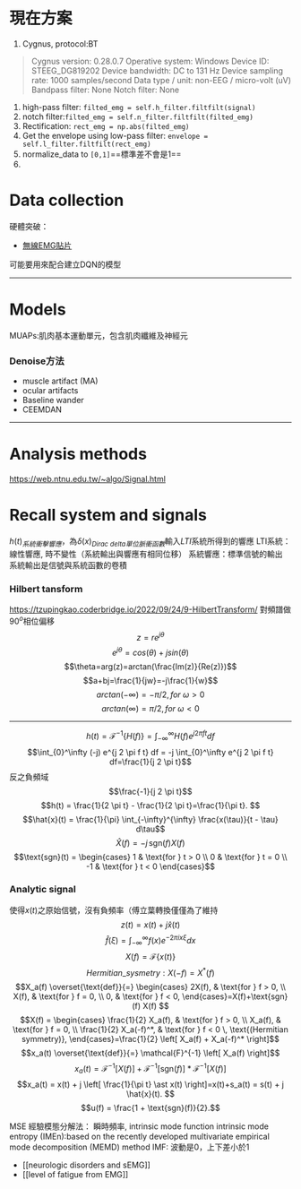 # 現在方案
1. Cygnus, protocol:BT 
>Cygnus version: 0.28.0.7
>Operative system: Windows
>Device ID: STEEG_DG819202
>Device bandwidth: DC to 131 Hz
>Device sampling rate: 1000 samples/second
>Data type / unit: non-EEG / micro-volt (uV)
>Bandpass filter: None
>Notch filter: None

1. high-pass filter: `filted_emg = self.h_filter.filtfilt(signal)`
2. notch filter:`filted_emg = self.n_filter.filtfilt(filted_emg)`
3. Rectification: `rect_emg = np.abs(filted_emg)`
4. Get the envelope using low-pass filter: `envelope = self.l_filter.filtfilt(rect_emg)`
5. normalize_data to `[0,1]`==標準差不會是1==
6. 
# Data collection
硬體突破：
- [無線EMG貼片](https://www.bio-translational-exoskeleton.com/)

可能要用來配合建立DQN的模型

---
# Models
MUAPs:肌肉基本運動單元，包含肌肉纖維及神經元
### Denoise方法
- muscle artifact (MA)
- ocular artifacts
- Baseline wander
- CEEMDAN

---
# Analysis methods
https://web.ntnu.edu.tw/~algo/Signal.html
# Recall system and signals
$h(t)_{系統衝擊響應}$，為$\delta(x)_{Dirac\ delta單位脈衝函數}$輸入$LTI$系統所得到的響應
LTI系統：線性響應, 時不變性（系統輸出與響應有相同位移）
系統響應：標準信號的輸出
系統輸出是信號與系統函數的卷積

### Hilbert tansform
https://tzupingkao.coderbridge.io/2022/09/24/9-HilbertTransform/
對頻譜做$90^o$相位偏移
$$z=re^{j\theta}$$
$$e^{j\theta}=cos(\theta)+jsin(\theta)$$
$$\theta=arg(z)=arctan(\frac{Im(z)}{Re(z)})$$
$$a+bj=\frac{1}{jw}=-j\frac{1}{w}$$
$$arctan(-\infty)=-\pi/2, for\ \omega>0$$
$$arctan(\infty)=\pi/2, for\ \omega<0$$

---
$$h(t) = \mathcal{F}^{-1}\{H(f)\} = \int_{-\infty}^\infty H(f) e^{j 2 \pi f t} df$$
$$\int_{0}^\infty (-j) e^{j 2 \pi f t} df = -j \int_{0}^\infty e^{j 2 \pi f t} df=\frac{1}{j 2 \pi t}$$
反之負頻域
$$\frac{-1}{j 2 \pi t}$$
$$h(t) = \frac{1}{2 \pi t} - \frac{1}{2 \pi t}=\frac{1}{\pi t}.
$$
$$\hat{x}(t) = \frac{1}{\pi} \int_{-\infty}^{\infty} \frac{x(\tau)}{t - \tau} d\tau$$
$$\hat{X}(f) = -j \, \text{sgn}(f) X(f)$$
$$\text{sgn}(t) = 
\begin{cases} 
1 & \text{for } t > 0 \\
0 & \text{for } t = 0 \\
-1 & \text{for } t < 0
\end{cases}$$

### Analytic signal
使得$x(t)$之原始信號，沒有負頻率（傅立葉轉換僅僅為了維持
$$z(t) = x(t) + j \hat{x}(t)$$
$$\hat{f} (\xi)=\int_{-\infty}^{\infty}f(x)e^{-2\pi ix\xi}dx$$
$$X(f) = \mathscr{F}\{x(t)\}$$
$$Hermitian\_sysmetry:X(-f) = X^*(f)$$
$$X_a(f) \overset{\text{def}}{=} 
\begin{cases} 
2X(f), & \text{for } f > 0, \\
X(f), & \text{for } f = 0, \\
0, & \text{for } f < 0,
\end{cases}=X(f)+\text{sgn}(f) X(f)
$$
$$X(f) = 
\begin{cases}
\frac{1}{2} X_a(f), & \text{for } f > 0, \\
X_a(f), & \text{for } f = 0, \\
\frac{1}{2} X_a(-f)^*, & \text{for } f < 0 \, \text{(Hermitian symmetry)},
\end{cases}=\frac{1}{2} \left[ X_a(f) + X_a(-f)^* \right]$$
$$x_a(t) \overset{\text{def}}{=} \mathcal{F}^{-1} \left[ X_a(f) \right]$$
$$x_a(t) = \mathcal{F}^{-1} \left[ X(f) \right] + \mathcal{F}^{-1} \left[ \text{sgn}(f) \right] \ast \mathcal{F}^{-1} \left[ X(f) \right]$$
$$x_a(t) = x(t) + j \left[ \frac{1}{\pi t} \ast x(t) \right]=x(t)+s_a(t) = s(t) + j \hat{x}(t).
$$
$$u(f) = \frac{1 + \text{sgn}(f)}{2}.$$

MSE
經驗模態分解法：
瞬時頻率, intrinsic mode function
intrinsic mode entropy (IMEn):based on the recently developed multivariate empirical mode decomposition (MEMD) method
IMF: 波動是0，上下差小於1

- [[neurologic disorders and sEMG]]
- [[level of fatigue from EMG]]